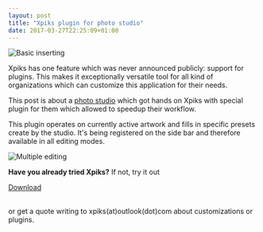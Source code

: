 ```yaml
---
layout: post
title: "Xpiks plugin for photo studio"
date: 2017-03-27T22:25:09+01:00
---
```


<img alt="Basic inserting" src="{{site.url}}/images/posts/maground-demo/basic-inserting.gif" class="small-12 large-8" />

Xpiks has one feature which was never announced publicly: support for plugins. This makes it exceptionally versatile tool for all kind of organizations which can customize this application for their needs.

This post is about a <a href="https://maground.com/">photo studio</a> which got hands on Xpiks with special plugin for them which allowed to speedup their workflow.

This plugin operates on currently active artwork and fills in specific presets create by the studio. It's being registered on the side bar and therefore available in all editing modes.

<img alt="Multiple editing" src="{{site.url}}/images/posts/maground-demo/multiple-file-editing.gif" class="small-12 large-8" />

<br />

**Have you already tried Xpiks?** If not, try it out

<div class="download-link"><a href="{{ site.url }}/downloads">Download</a></div>

<br />

or get a quote writing to xpiks(at)outlook(dot)com about customizations or plugins.